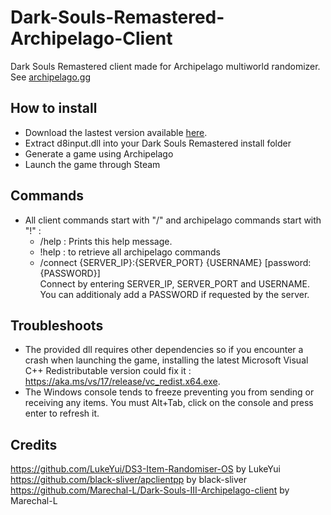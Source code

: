 # Dark-Souls-Remastered-Archipelago-Client

Dark Souls Remastered client made for Archipelago multiworld randomizer. See [archipelago.gg](https://archipelago.gg/)

## How to install

- Download the lastest version available [here](https://github.com/Marechal-L/Dark-Souls-III-Archipelago-client/releases).
- Extract d8input.dll into your Dark Souls Remastered install folder
- Generate a game using Archipelago
- Launch the game through Steam

## Commands
- All client commands start with "/" and archipelago commands start with "!" :
	- /help : Prints this help message.
	- !help : to retrieve all archipelago commands
	- /connect {SERVER_IP}:{SERVER_PORT} {USERNAME} [password:{PASSWORD}]  
	Connect by entering SERVER_IP, SERVER_PORT and USERNAME. You can additionaly add a PASSWORD if requested by the server.
	
## Troubleshoots
- The provided dll requires other dependencies so if you encounter a crash when launching the game,
installing the latest Microsoft Visual C++ Redistributable version could fix it : https://aka.ms/vs/17/release/vc_redist.x64.exe.
- The Windows console tends to freeze preventing you from sending or receiving any items. You must Alt+Tab, click on the console and press enter to refresh it.

## Credits
https://github.com/LukeYui/DS3-Item-Randomiser-OS by LukeYui  
https://github.com/black-sliver/apclientpp by black-sliver  
https://github.com/Marechal-L/Dark-Souls-III-Archipelago-client by Marechal-L

